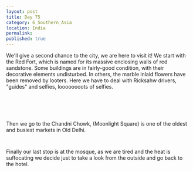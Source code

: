 ```yaml
---
layout: post
title: Day 75
category: 6_Southern_Asia
location: India
permalink: 
published: true
---
```


We'll give a second chance to the city, we are here to visit it! We start with the Red Fort, which is named for its massive enclosing walls of red sandstone. Some buildings are in fairly-good condition, with their decorative elements undisturbed. In others, the marble inlaid flowers have been removed by looters. Here we have to deal with Ricksahw drivers, "guides" and selfies, loooooooots of selfies.

<p><a
href="https://lh3.googleusercontent.com/-rhOZs-7-DWJ5V2nhtLMEmLE2i4wj11qlZn95FrlfJCSGd5tEbFcYnER_DGVHIKWglds9gidbQt-3HlzKW44_9BuZXaItOXOAujZJpTsaytvF9e_ox0nkQPBSJxlnWWyMv0dyUyo9ugeLiZ0Y-uFlyRYQ_k9vTEyn56FpCS4sW-m5e33yeI0K9X2FXIM2IGT_RmsP4AK8dFQLov0rNoPGjMPqFC0KvGG9b2bJIcq7dbmHLPCL5I3M-8tIM9wcRZYahEADG4r_AqMlt6uAiIviX-W7RYm2TA2SywGg_77YP-WfTnamAx39j875n6MpCwZztyWYtX0FjfkYcR0SZ_cVbaDiCp-zCxLz3xOGykwGMhiX1LAbTPnFC3Ao7F6Ex90uI7ZG96uDL8R9GoTGVSsZEOLobYuucAtPkJCgoFTW6gg0iaWBFyFkrtJw8oUFXPzE8GQUl1ZpH_shrMIRVaDk1hFTv9BRMQZknkRru3SbODDhLW3mWkAEOodyMzI1E2BwxF0Svnxsi3ih66i_q1bU0iAH5-ayenF2N9WdE-Op8FrP_C_LNAaHhnJ23kfo1vza7lyxW5pCBgE_skIZqSF5TBcbHPt-zz9Z-HnbmBjD_eKYiKLD-Q6Y4vscjP_fKIYaSYIVuYLrcZkI8zRo9CgX2CDvoszIRi8qdYwbKP4jZInw7S5ABqEZgRchg=w1045-h783-no"><img 
src="https://lh3.googleusercontent.com/-rhOZs-7-DWJ5V2nhtLMEmLE2i4wj11qlZn95FrlfJCSGd5tEbFcYnER_DGVHIKWglds9gidbQt-3HlzKW44_9BuZXaItOXOAujZJpTsaytvF9e_ox0nkQPBSJxlnWWyMv0dyUyo9ugeLiZ0Y-uFlyRYQ_k9vTEyn56FpCS4sW-m5e33yeI0K9X2FXIM2IGT_RmsP4AK8dFQLov0rNoPGjMPqFC0KvGG9b2bJIcq7dbmHLPCL5I3M-8tIM9wcRZYahEADG4r_AqMlt6uAiIviX-W7RYm2TA2SywGg_77YP-WfTnamAx39j875n6MpCwZztyWYtX0FjfkYcR0SZ_cVbaDiCp-zCxLz3xOGykwGMhiX1LAbTPnFC3Ao7F6Ex90uI7ZG96uDL8R9GoTGVSsZEOLobYuucAtPkJCgoFTW6gg0iaWBFyFkrtJw8oUFXPzE8GQUl1ZpH_shrMIRVaDk1hFTv9BRMQZknkRru3SbODDhLW3mWkAEOodyMzI1E2BwxF0Svnxsi3ih66i_q1bU0iAH5-ayenF2N9WdE-Op8FrP_C_LNAaHhnJ23kfo1vza7lyxW5pCBgE_skIZqSF5TBcbHPt-zz9Z-HnbmBjD_eKYiKLD-Q6Y4vscjP_fKIYaSYIVuYLrcZkI8zRo9CgX2CDvoszIRi8qdYwbKP4jZInw7S5ABqEZgRchg=w1045-h783-no" alt=""></a></p>

<p><a
href="https://lh3.googleusercontent.com/cE9Pyg_WEcfsabH9msXz1dIksXQj9GAOJpgzU74-CBsoZiZwqyD2Cyde9sv-lQYKvL02X61FJkzM-2eCO35M6161Z0Lb2xVtJLIExFcVYWzRdxf2HJFsavpbFKxOGzg6HoMFbpg4NWhq3SVkLhkwVotaX8-BAemeV6j9XdK36IiPZfY2TfJ--LyCMg-JmO8ha5XLF5e8LWOwgFKNkDqfyksG0yx4FzT6s4nNpahhYVpvZ0tp5xLOT0Hx0WraDrWydrCamMvdFjxiV2jdlmyNvyB3hOq0vXiMRbE-sPv1de4gGhxtum6SLrDYbsjfr42YQGUREpM_cmRxfixc9CpO1k00YIrrLHf4M6TORRwlVpkB_G7K_LYGbyiKN0hRmbCdaSZqqBn9eJ0ObZW0JV2YW09QB4U9WJObkqwiZKVOb4ppkd6wJHTUlqOwfWJeUijSxSJzLu6bTYWUiQ9LM1f-gVg367_Wy8MbQwYX8vWBvblZ0mc2hBcY15NqwJl_qPxJ0cfsLhQoHt7rZa3-zO8DY8re442kZ36DvY-0o_cudoh8e1hPF3jKLc0a2zItQhfMwAoopHgkKmyBPMrUSm4p8NOdieiV95TWPU-S4u8-EAUbj3Zre0ISnKKKUF3-f3F_iFqIIWKFHdgcjSd13KULYlYclxOPUeYalBCvOozo6JCz5YcmL_SjUFGqrw=w835-h626-no"><img 
src="https://lh3.googleusercontent.com/cE9Pyg_WEcfsabH9msXz1dIksXQj9GAOJpgzU74-CBsoZiZwqyD2Cyde9sv-lQYKvL02X61FJkzM-2eCO35M6161Z0Lb2xVtJLIExFcVYWzRdxf2HJFsavpbFKxOGzg6HoMFbpg4NWhq3SVkLhkwVotaX8-BAemeV6j9XdK36IiPZfY2TfJ--LyCMg-JmO8ha5XLF5e8LWOwgFKNkDqfyksG0yx4FzT6s4nNpahhYVpvZ0tp5xLOT0Hx0WraDrWydrCamMvdFjxiV2jdlmyNvyB3hOq0vXiMRbE-sPv1de4gGhxtum6SLrDYbsjfr42YQGUREpM_cmRxfixc9CpO1k00YIrrLHf4M6TORRwlVpkB_G7K_LYGbyiKN0hRmbCdaSZqqBn9eJ0ObZW0JV2YW09QB4U9WJObkqwiZKVOb4ppkd6wJHTUlqOwfWJeUijSxSJzLu6bTYWUiQ9LM1f-gVg367_Wy8MbQwYX8vWBvblZ0mc2hBcY15NqwJl_qPxJ0cfsLhQoHt7rZa3-zO8DY8re442kZ36DvY-0o_cudoh8e1hPF3jKLc0a2zItQhfMwAoopHgkKmyBPMrUSm4p8NOdieiV95TWPU-S4u8-EAUbj3Zre0ISnKKKUF3-f3F_iFqIIWKFHdgcjSd13KULYlYclxOPUeYalBCvOozo6JCz5YcmL_SjUFGqrw=w835-h626-no" alt=""></a></p>

<p><a
href="https://lh3.googleusercontent.com/2TER9JPAKoJYnVjdFsgPYkXlRGdGsOVxl_IC0G8vcVa1uUGnLImp9b8B9u4YoLw23GGSr1SC9lguKClfKOYO6rjksHNBG8kE9AdBtH0y1_b3XbIBKxCjQ_hrFbpEE-dTGhQzHNWd6pmmEgC3G10C1XfXQmM68n7I1qTt3WPRYKIMdRo5UmCl0tefW1KIw4oSQUNT0QCKFmdr2K5M_q9maoF_iFc-5nVpBKzNFqY15KAOg_iJ5bKw1_WWRGlywgt4jyp_t9EaPXylhlzseFAtUzJLPhRLlgY8h1brvs-CS9O6KdBJQ91GmYjupycX6K-FUYARIiecwrLbuqzCAYiItGyt7g-hyjPRCW8epq1Ht8LTCzt0EQlZuAOd9HyH97apdpzELaycqqyUuC-j6zVTdhulkPcHM70W9-rEAQ_HRDqBOROQD1hLKSPy8qFIMlcVDWKCxCcH4Ilao2X1l0HJ9Ukk3YTFrzToNJSTgEk81PcsSywL_STLmIwGot-hdKOswX7WhcijcqgN8nreGLi4rrpaNPuFp7WCqSU5XfqscF0EckTEU6TruWo0qBEzraEOFTuHKZKgOoMMbDhA17wbad-LrH-mPxMlSBPyEVVSLP4bj4o46p2XqoJlCuBJM9PGUWEhB6CqpBmwmZMVsbhsXkDWf8tnPJ0r74lLVw_STtGu13eVT_2vRmb48w=w835-h626-no"><img 
src="https://lh3.googleusercontent.com/2TER9JPAKoJYnVjdFsgPYkXlRGdGsOVxl_IC0G8vcVa1uUGnLImp9b8B9u4YoLw23GGSr1SC9lguKClfKOYO6rjksHNBG8kE9AdBtH0y1_b3XbIBKxCjQ_hrFbpEE-dTGhQzHNWd6pmmEgC3G10C1XfXQmM68n7I1qTt3WPRYKIMdRo5UmCl0tefW1KIw4oSQUNT0QCKFmdr2K5M_q9maoF_iFc-5nVpBKzNFqY15KAOg_iJ5bKw1_WWRGlywgt4jyp_t9EaPXylhlzseFAtUzJLPhRLlgY8h1brvs-CS9O6KdBJQ91GmYjupycX6K-FUYARIiecwrLbuqzCAYiItGyt7g-hyjPRCW8epq1Ht8LTCzt0EQlZuAOd9HyH97apdpzELaycqqyUuC-j6zVTdhulkPcHM70W9-rEAQ_HRDqBOROQD1hLKSPy8qFIMlcVDWKCxCcH4Ilao2X1l0HJ9Ukk3YTFrzToNJSTgEk81PcsSywL_STLmIwGot-hdKOswX7WhcijcqgN8nreGLi4rrpaNPuFp7WCqSU5XfqscF0EckTEU6TruWo0qBEzraEOFTuHKZKgOoMMbDhA17wbad-LrH-mPxMlSBPyEVVSLP4bj4o46p2XqoJlCuBJM9PGUWEhB6CqpBmwmZMVsbhsXkDWf8tnPJ0r74lLVw_STtGu13eVT_2vRmb48w=w835-h626-no" alt=""></a></p>

<p><a
href="https://lh3.googleusercontent.com/RVxp84niVDxHxeO11NWixZHyMXWnynVPzW7Cu4FJlFwhIwrAIn-6hgs_w_Lt2T5LwVpDU2xnuBFzONePWzBWMYD_1jrgglK8mlJV5itjaoC0RGsyf1SKKE8nnMSjVzFXfIulJSPvUFpJACy1hTFw-9Vij_2Qwy6zASmQo4xe_JiNdo83rRzgNNQ01vBdzDTUYXlR84HRmGHvQ7BhfL_PFtpCrU5UAnVVWfimqvFa8ck2r2kqF5Jmyh7_9qIK6cCUt3QM_FHuMfEpLtlOtKcXDtuUWv8drTvIat8zPin5aDvl7NNpdIcjXa12G7d0yoE55LggOBtJP1Bi2CaMrtsyttMbGNM213_NdK8SShIlRusUBphaBeLPov9bS79ObQsIDhfg0GYGcZ3mHHurISOh7DvsveAwhaDqQCtv7lU5dRpPT6p0scMCT_ps3xMaxBKS1QtjI0XS-O5I9c9-zZSKHneVuJnlz1DiGwrFgrH2iZS6WZ593BtMEnmI8_ZuFagH7qa--FOMEwLO3nQSSHMHKxxDrVLG44A8BWUNWTBsXxQB_P2c5-7KzLD4mMD9kTVmD3mMa6DZTlAMD77JELJ0FE_sWlRlGpJUYzOK08GN0k1hKVBdk6FCvrjm7xDW4WN4VnB-jPtDKT7o-RMf26MC3TEK_PZ18b3uxvD22ii_qGdDmc8pfyqD1YHzUg=w835-h626-no"><img 
src="https://lh3.googleusercontent.com/RVxp84niVDxHxeO11NWixZHyMXWnynVPzW7Cu4FJlFwhIwrAIn-6hgs_w_Lt2T5LwVpDU2xnuBFzONePWzBWMYD_1jrgglK8mlJV5itjaoC0RGsyf1SKKE8nnMSjVzFXfIulJSPvUFpJACy1hTFw-9Vij_2Qwy6zASmQo4xe_JiNdo83rRzgNNQ01vBdzDTUYXlR84HRmGHvQ7BhfL_PFtpCrU5UAnVVWfimqvFa8ck2r2kqF5Jmyh7_9qIK6cCUt3QM_FHuMfEpLtlOtKcXDtuUWv8drTvIat8zPin5aDvl7NNpdIcjXa12G7d0yoE55LggOBtJP1Bi2CaMrtsyttMbGNM213_NdK8SShIlRusUBphaBeLPov9bS79ObQsIDhfg0GYGcZ3mHHurISOh7DvsveAwhaDqQCtv7lU5dRpPT6p0scMCT_ps3xMaxBKS1QtjI0XS-O5I9c9-zZSKHneVuJnlz1DiGwrFgrH2iZS6WZ593BtMEnmI8_ZuFagH7qa--FOMEwLO3nQSSHMHKxxDrVLG44A8BWUNWTBsXxQB_P2c5-7KzLD4mMD9kTVmD3mMa6DZTlAMD77JELJ0FE_sWlRlGpJUYzOK08GN0k1hKVBdk6FCvrjm7xDW4WN4VnB-jPtDKT7o-RMf26MC3TEK_PZ18b3uxvD22ii_qGdDmc8pfyqD1YHzUg=w835-h626-no" alt=""></a></p>

<p><a
href="https://lh3.googleusercontent.com/astZiNHwffWmIgCge8Wy67Urt5foff8yu4w0fkTkVRGszZ2KpUaP6n_FzOk_9NXVSHW9HzFzV1BycJS-gDChKJ_x0fknmUyEmjzf2_49nfCeMcHdsNXfBzm4ZO5m3OQinND_LZYbkzeH4Aw9e0lCeVq8dKuc5briFFHFbIBZ0S_UevsAmpqyD1afdmE7hZXgrTsFC_xaQmjVrmtQBgkL_6oXbpU4Z4Z_yCcjXCQ2Aq57QpyT43VUoT9zGAQfdE9quEKuPNi5L39YveJngzSL4lfwVFt_70Lc70ixSTvzSThLdclFua6t2RZ1oqKF4UMoF_Yd6X1cS9w6fWIW2fZh-dnx2HaheKU6o26a9nmnMs461t1yRApgMU60kN7dfmM3IAabLUn9ziRw3SjukRSiC-fyZ-enwBugUVc-VH_5kjJWxOX4h4CcTBcvJ0pGIUDYay2eIS74ufYBFDpXmyy4hQ9YOcUcp27HGK5WaN_67Ue2oJbcB0L_1QZ0mc4q0LJUUbg3ntKgsgJkTxE-Q70AcUNTOeyoqDMvLDPR4W-ZeJ45sFlpKqLdFSVdNt8bdbiwVjdjIWw6N08MlV0z2oy7Maq9ERxizI_3G8UDkBb5iWCh7cqD1qw3OO-s1KrCGWvrnWBGPX_f3LQP3QoRiTZVuZLGontjPHCp01TxFSqkgPbnalYOwm6AYF1v3g=w1043-h782-no"><img 
src="https://lh3.googleusercontent.com/astZiNHwffWmIgCge8Wy67Urt5foff8yu4w0fkTkVRGszZ2KpUaP6n_FzOk_9NXVSHW9HzFzV1BycJS-gDChKJ_x0fknmUyEmjzf2_49nfCeMcHdsNXfBzm4ZO5m3OQinND_LZYbkzeH4Aw9e0lCeVq8dKuc5briFFHFbIBZ0S_UevsAmpqyD1afdmE7hZXgrTsFC_xaQmjVrmtQBgkL_6oXbpU4Z4Z_yCcjXCQ2Aq57QpyT43VUoT9zGAQfdE9quEKuPNi5L39YveJngzSL4lfwVFt_70Lc70ixSTvzSThLdclFua6t2RZ1oqKF4UMoF_Yd6X1cS9w6fWIW2fZh-dnx2HaheKU6o26a9nmnMs461t1yRApgMU60kN7dfmM3IAabLUn9ziRw3SjukRSiC-fyZ-enwBugUVc-VH_5kjJWxOX4h4CcTBcvJ0pGIUDYay2eIS74ufYBFDpXmyy4hQ9YOcUcp27HGK5WaN_67Ue2oJbcB0L_1QZ0mc4q0LJUUbg3ntKgsgJkTxE-Q70AcUNTOeyoqDMvLDPR4W-ZeJ45sFlpKqLdFSVdNt8bdbiwVjdjIWw6N08MlV0z2oy7Maq9ERxizI_3G8UDkBb5iWCh7cqD1qw3OO-s1KrCGWvrnWBGPX_f3LQP3QoRiTZVuZLGontjPHCp01TxFSqkgPbnalYOwm6AYF1v3g=w1043-h782-no" alt=""></a></p>

Then we go to the Chandni Chowk, (Moonlight Square) is one of the oldest and busiest markets in Old Delhi.

<p><a
href="https://lh3.googleusercontent.com/hu3SZC6vuTJNU4avMiSyqqI89UkJZRwsKfnF_NRjWIX3Qb00ww6OnmntSBO4xTHX7rqJYTWrYw56E4a86S8IicZE7AZZ-TfRY2pUYd3n_8w5Wfm181WPlZVVlcjU2fvxU16WNIkZ8LM0JpYnNFLeFNW3TJcmjjifcuWEmBQeljE46eDFrgimilKxFXkS4iAzvGEFKSbTsTWxU5uQbRp9s0DpaBUETCqt3RmuegLsh1NI0cnVn1YdvwxigGfwXmOlEeP96FoutTU7t0ZV-E15KzdkSijjdNKhuezWXuPGcOMe0VKB8cMCbAAgJujJ49wT8yKbP9xT4MVOGsG0oDJfuFAUfSLld1jNu0ITOmRS07kVCHiW3xK9Mov1FlZyzX_1QfOrieUsZExDSVmuvFUucb_eyJOvYzDA_bYFQA_kXmrl6XahHy49czXopECFWDjkY8o8D189LXj22DGGaVOpJWzp-TBUW_SJrQ4DJWm5qhcuSRBcbVuLReRwIrQfuzCCrYI3t94BzXttLMsfwWz6SP7LIx6FgcyMo8YguFBfiBw8p7dTIb_6RHwC4u-Mzifq6IkNub35i7CFPQPsP6IEPGvFpoLWMxva0W3vO1S10yFhbWkqpyz0pNfpMZbPiQR1UDh9KqTK_GUce9MWzZJDWruPlhwOxIwV8UF6p4fDWsd879anHwjsMlwzfw=w835-h626-no"><img 
src="https://lh3.googleusercontent.com/hu3SZC6vuTJNU4avMiSyqqI89UkJZRwsKfnF_NRjWIX3Qb00ww6OnmntSBO4xTHX7rqJYTWrYw56E4a86S8IicZE7AZZ-TfRY2pUYd3n_8w5Wfm181WPlZVVlcjU2fvxU16WNIkZ8LM0JpYnNFLeFNW3TJcmjjifcuWEmBQeljE46eDFrgimilKxFXkS4iAzvGEFKSbTsTWxU5uQbRp9s0DpaBUETCqt3RmuegLsh1NI0cnVn1YdvwxigGfwXmOlEeP96FoutTU7t0ZV-E15KzdkSijjdNKhuezWXuPGcOMe0VKB8cMCbAAgJujJ49wT8yKbP9xT4MVOGsG0oDJfuFAUfSLld1jNu0ITOmRS07kVCHiW3xK9Mov1FlZyzX_1QfOrieUsZExDSVmuvFUucb_eyJOvYzDA_bYFQA_kXmrl6XahHy49czXopECFWDjkY8o8D189LXj22DGGaVOpJWzp-TBUW_SJrQ4DJWm5qhcuSRBcbVuLReRwIrQfuzCCrYI3t94BzXttLMsfwWz6SP7LIx6FgcyMo8YguFBfiBw8p7dTIb_6RHwC4u-Mzifq6IkNub35i7CFPQPsP6IEPGvFpoLWMxva0W3vO1S10yFhbWkqpyz0pNfpMZbPiQR1UDh9KqTK_GUce9MWzZJDWruPlhwOxIwV8UF6p4fDWsd879anHwjsMlwzfw=w835-h626-no" alt=""></a></p>

<p><a
href="https://lh3.googleusercontent.com/pIq68varu17HHifixal8gA8OrhFbEkFEy6zou2QKVf3QLPcCKzmVGGa2FXkyLCUojfmTIpJGOH07w4XSJfrQ6xPmIWCqNEDb7fPKanS-CWT-7f5wSSv4DnulMWFVOCCJe0fwf6lXFIPc75W2Z1M7R9gpr1-VFsqrBfd__eDCjabX_6DdAgETPHDSP0LArvefT0MYppjHplpTkijP8t9Ea3FclGmgAXu_rRjTxdFQyQivaf19Q2O5sIQx5dN0sqcjKylKySoIEgVQU4QPHzPXflrPciU1o81Pw-jGJwNwzVPhlbsCooy_OnSyI0Pah_x6DEz14WDH2uEcf9eNRoZxQ-XHnUc2_t68-4lI8D3knFeiKI3Njc-ssuH5oIIUSIUEjCkvx3S2j8HHUFWLFCBZgMVHWf7f7jECvkvPaIZUcAIag1ekl4iswFKVlEBJfebly8URvgSN1H9_8ZMYMLMySbJgav3ifA7Mt31JDgjgdWZwo2cbtBck-t6vR2HoN-nXiGerKSISto4V1XL1acISWQ8GBeqohKA4COs_LqHpNGdVbNcJbqb6KYVVkcl26lmms39KHMae04owCed-udFWr-l0zGfhiziLl4WxWz0ON2SJSg9SxXGpGm8CzXba402c8UkwERrjDYX4mP8TjfWAzI_pdakDXyo5la_xDxZzUwhvrGrMFj4sqToj_w=w835-h626-no"><img 
src="https://lh3.googleusercontent.com/pIq68varu17HHifixal8gA8OrhFbEkFEy6zou2QKVf3QLPcCKzmVGGa2FXkyLCUojfmTIpJGOH07w4XSJfrQ6xPmIWCqNEDb7fPKanS-CWT-7f5wSSv4DnulMWFVOCCJe0fwf6lXFIPc75W2Z1M7R9gpr1-VFsqrBfd__eDCjabX_6DdAgETPHDSP0LArvefT0MYppjHplpTkijP8t9Ea3FclGmgAXu_rRjTxdFQyQivaf19Q2O5sIQx5dN0sqcjKylKySoIEgVQU4QPHzPXflrPciU1o81Pw-jGJwNwzVPhlbsCooy_OnSyI0Pah_x6DEz14WDH2uEcf9eNRoZxQ-XHnUc2_t68-4lI8D3knFeiKI3Njc-ssuH5oIIUSIUEjCkvx3S2j8HHUFWLFCBZgMVHWf7f7jECvkvPaIZUcAIag1ekl4iswFKVlEBJfebly8URvgSN1H9_8ZMYMLMySbJgav3ifA7Mt31JDgjgdWZwo2cbtBck-t6vR2HoN-nXiGerKSISto4V1XL1acISWQ8GBeqohKA4COs_LqHpNGdVbNcJbqb6KYVVkcl26lmms39KHMae04owCed-udFWr-l0zGfhiziLl4WxWz0ON2SJSg9SxXGpGm8CzXba402c8UkwERrjDYX4mP8TjfWAzI_pdakDXyo5la_xDxZzUwhvrGrMFj4sqToj_w=w835-h626-no" alt=""></a></p>


Finally our last stop is at the mosque, as we are tired and the heat is suffocating we decide just to take a look from the outside and go back to the hotel.

<p><a
href="https://lh3.googleusercontent.com/sGdo51n5onFHoNGiWOYTiezpbUZxVh8Ci5aGtoWg1IK3Qu9INHfkepuih0FmF_c1dpnmOAZzDug-pkrmprRvTOWKq8k6DIJBx1tU1xJOecjdi0rqeCbBYPBN_Np03u5MrSOXWP0bWE3lp9WiY9dizOqrbRVAYv2qxXaOa09ad95maM7RzUIyss982biWBTSuXsd9v5gDqeoRyWNTfdf7p6K6iKgYUEVEDpQ73FkUGtuKFxzS3fBJlt35sTmazyIYmr6RsbTVCAojLKWjAlpYZwmwA5GzzVymXooUw0QSHjECxA4tfBSqKJK04RZsFEI4oBowpp1Kh1AyHgK29B3QDNze7CHVuGuPrmcO17QRoaQknWPLYyj1Tbww1uRjpq8Fkw1znJeM0jozUFMZFNw7pqfewwyOmp5ou_q6PGUNZXvk69osAo6UKyt_sqWiFyWE5DhBP9YBo_KKk8-ovZqcs4otziafIJWptJkB4p32vKrVTQf-uZVcbcNGmH-m8YBo3xiDbl5e-O9JdiKLNJHiowlUu5fp9xzICDD31PnHg4iBurk2G9WIx5EvpH_J3JGgPLnKDhb_f6CnGpfsqpQsoJorNfH6o1Pc5HRwbPN2NfT7LwOEPMmHIwT19R0SknU31AqrJoX6dhvukwB17EB7MSApPmbtiQQmq-t4uRXZoiK_tKvrBySHStTCEA=w588-h783-no"><img 
src="https://lh3.googleusercontent.com/sGdo51n5onFHoNGiWOYTiezpbUZxVh8Ci5aGtoWg1IK3Qu9INHfkepuih0FmF_c1dpnmOAZzDug-pkrmprRvTOWKq8k6DIJBx1tU1xJOecjdi0rqeCbBYPBN_Np03u5MrSOXWP0bWE3lp9WiY9dizOqrbRVAYv2qxXaOa09ad95maM7RzUIyss982biWBTSuXsd9v5gDqeoRyWNTfdf7p6K6iKgYUEVEDpQ73FkUGtuKFxzS3fBJlt35sTmazyIYmr6RsbTVCAojLKWjAlpYZwmwA5GzzVymXooUw0QSHjECxA4tfBSqKJK04RZsFEI4oBowpp1Kh1AyHgK29B3QDNze7CHVuGuPrmcO17QRoaQknWPLYyj1Tbww1uRjpq8Fkw1znJeM0jozUFMZFNw7pqfewwyOmp5ou_q6PGUNZXvk69osAo6UKyt_sqWiFyWE5DhBP9YBo_KKk8-ovZqcs4otziafIJWptJkB4p32vKrVTQf-uZVcbcNGmH-m8YBo3xiDbl5e-O9JdiKLNJHiowlUu5fp9xzICDD31PnHg4iBurk2G9WIx5EvpH_J3JGgPLnKDhb_f6CnGpfsqpQsoJorNfH6o1Pc5HRwbPN2NfT7LwOEPMmHIwT19R0SknU31AqrJoX6dhvukwB17EB7MSApPmbtiQQmq-t4uRXZoiK_tKvrBySHStTCEA=w588-h783-no" alt=""></a></p>

<p><a
href="https://lh3.googleusercontent.com/AzREE6NAbAjgVRO08zEVoZv4skF_VkEaFEzEeZtO5sxF9Q0bHbb57bkSlOeNlRLThVHloy85Q2C0xeZyB-uy8tOuYeGaghQMGjUxvmkLODaEqHiRsqqHGLnR_uQMceZNGmKJ3mwKo9N8A9_maOmmnLP4y4HGO8zJDZR7tHdZ7cYEsrKJYch9Tr4AbU7jTGeOd1MO8_DRzqFLqVN8XvWZxgM1YYhtzBODZsnyglJSzkdpD73xvsqZJNsYp2nPYiFWtSkOkn_25GeuRlAPBgJA_1LOC5y9dMHcUQ7oTPZDwpAI_Jb9sKaXbUl2k9pBVqcKprmDsMjj8sZupyNsT41xKTRl3FMw7gEYgzbFBP6S5S1tOyhwz1_wsB9yviv2pk7HxQIE7ydyzLyLRKHkA9Kc4q-3p-HJKiBHuYqSo2zxLJYLB00iSFjVBnnKkKe1D7J9XH5RMAIKwj-vdC1bWyO2S_tCy7cMCsmhw1ol_dqwA0f4zCIX5kIKUvhDVZ610tuZSJbta2LaDL0c31KQw3IyWzS4zQyt4B1R3xbxewK6YUuZhnCxXiBRhNs59ThywSZEyvl8mItE-yPLrhg5BAP2rExgwpOCp2ylj-R-PXye4PCejGZD5M7vRoH3c46sMlsVX2Dts50WpUSxyDZCJjGx44mDZYrGcmhxZ4IRSr456OULXwK2ZYyoeHS9Zw=w835-h626-no"><img 
src="https://lh3.googleusercontent.com/AzREE6NAbAjgVRO08zEVoZv4skF_VkEaFEzEeZtO5sxF9Q0bHbb57bkSlOeNlRLThVHloy85Q2C0xeZyB-uy8tOuYeGaghQMGjUxvmkLODaEqHiRsqqHGLnR_uQMceZNGmKJ3mwKo9N8A9_maOmmnLP4y4HGO8zJDZR7tHdZ7cYEsrKJYch9Tr4AbU7jTGeOd1MO8_DRzqFLqVN8XvWZxgM1YYhtzBODZsnyglJSzkdpD73xvsqZJNsYp2nPYiFWtSkOkn_25GeuRlAPBgJA_1LOC5y9dMHcUQ7oTPZDwpAI_Jb9sKaXbUl2k9pBVqcKprmDsMjj8sZupyNsT41xKTRl3FMw7gEYgzbFBP6S5S1tOyhwz1_wsB9yviv2pk7HxQIE7ydyzLyLRKHkA9Kc4q-3p-HJKiBHuYqSo2zxLJYLB00iSFjVBnnKkKe1D7J9XH5RMAIKwj-vdC1bWyO2S_tCy7cMCsmhw1ol_dqwA0f4zCIX5kIKUvhDVZ610tuZSJbta2LaDL0c31KQw3IyWzS4zQyt4B1R3xbxewK6YUuZhnCxXiBRhNs59ThywSZEyvl8mItE-yPLrhg5BAP2rExgwpOCp2ylj-R-PXye4PCejGZD5M7vRoH3c46sMlsVX2Dts50WpUSxyDZCJjGx44mDZYrGcmhxZ4IRSr456OULXwK2ZYyoeHS9Zw=w835-h626-no" alt=""></a></p>